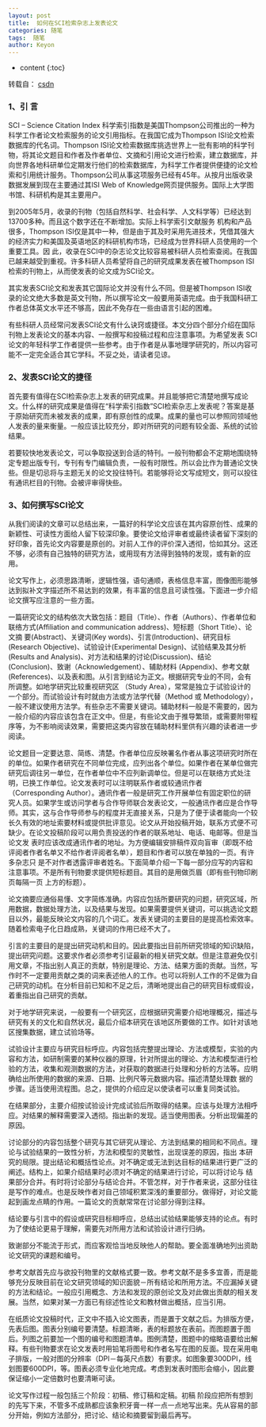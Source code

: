 ```yaml
---
layout: post
title:  如何在SCI检索杂志上发表论文
categories: 随笔
tags:  随笔
author: Keyon
---
```

* content
{:toc}

转载自： [csdn](https://blog.csdn.net/zzp_403184692/article/details/50687326)

### 1、引 言

SCI – Science Citation Index 科学索引指数是美国Thompson公司推出的一种为科学工作者论文检索服务的论文引用指标。在我国它成为Thompson ISI论文检索数据库的代名词。Thompson ISI论文检索数据库挑选世界上一批有影响的科学刊物，将其论文题目和作者及作者单位、文摘和引用论文进行检索，建立数据库，并向世界各地科研单位定期发行他们的检索数据库，为科学工作者提供便捷的论文检索和引用统计服务。Thompson公司从事这项服务已经有45年。从按月出版收录数据发展到现在主要通过其ISI Web of Knowledge网页提供服务。国际上大学图书馆、科研机构是其主要用户。

到2005年5月，收录的刊物（包括自然科学、社会科学、人文科学等）已经达到13700多种。而且这个数字还在不断增加。实际上科学索引文献服务 机构和产品很多，Thompson ISI仅是其中一种，但是由于其及时采用先进技术，凭借其强大的经济实力和美国及英语地区的科研机构市场，已经成为世界科研人员使用的一个重要工具。因 此，收录在SCI中的杂志论文比较容易被科研人员检索查阅。在我国已越来越受到重视。许多科研人员希望将自己的研究成果发表在被Thompson ISI检索的刊物上，从而使发表的论文成为SCI论文。

其实发表SCI论文和发表其它国际论文并没有什么不同。但是被Thompson ISI收录的论文绝大多数是英文刊物，所以撰写论文一般要用英语完成。由于我国科研工作者总体英文水平还不够高，因此不免存在一些由语言引起的困难。

有些科研人员经常问发表SCI论文有什么诀窍或捷径。本文分四个部分介绍在国际刊物上发表论文的基本内容、一般撰写和投稿过程和应注意事项。为希望发表 SCI论文的年轻科学工作者提供一些参考。由于作者是从事地理学研究的，所以内容可能不一定完全适合其它学科。不妥之处，请读者见谅。








### 2、发表SCI论文的捷径

首先要有值得在SCI检索杂志上发表的研究成果。并且能够把它清楚地撰写成论文。什么样的研究成果是值得在“科学索引指数”SCI检索杂志上发表呢？答案是基于原始研究而未被发表的成果，即有原创性的成果。成果的量也可以参照同领域他人发表的量来衡量。一般应该比较充分，即对所研究的问题有较全面、系统的试验结果。

若要较快地发表论文，可以争取投送到合适的特刊。一般刊物都会不定期地围绕特定专题出版专刊，专刊有专门编辑负责，一般有时限性。所以会比作为普通论文快些。但是切忌将与主题无关的论文投往特刊。若能够将论文写成短文，则可以投往有通讯栏目的刊物。会被评审得快些。

### 3、如何撰写SCI论文

从我们阅读的文章可以总结出来，一篇好的科学论文应该在其内容原创性、成果的新颖性、可读性方面给人留下较深印象。要使论文给评审者或最终读者留下深刻的好印象，首先论文内容要是原创的。对前人工作的评价深入透彻，恰如其分。这还不够，必须有自己独特的研究方法，或用现有方法得到独特的发现，或有新的应用。

论文写作上，必须思路清晰，逻辑性强，语句通顺，表格信息丰富，图像图形能够达到拟补文字描述所不易达到的效果，有丰富的信息且可读性强。下面进一步介绍论文撰写应注意的一些方面。

一篇研究论文的结构依次大致包括：题目（Title）、作者（Authors）、作者单位和联络方式(Affiliation and communication address)、短标题（Short Title）、论文摘 要(Abstract)、关键词(Key words)、引言(Introduction)、研究目标(Research Objective)、试验设计(Experimental Design)、试验结果及其分析(Results and Analysis)、对方法和结果的讨论(Discussion)、结论(Conclusion)、致谢（Acknowledgement）、辅助材料 (Appendix)、参考文献(References)、以及表和图。从引言到结论为正文。根据研究专业的不同，会有所调整。如地学研究比较重视研究区 （Study Area），常常是独立于试验设计的一个部分。而试验设计有时就由方法或方法学代替（Method 或 Methodology），一般不建议使用方法学。有些杂志不需要关键词。辅助材料一般是不需要的，因为一般介绍的内容应该包含在正文中。但是，有些论文由于推导繁琐，或需要附带程序等，为不影响阅读效果，需要把这类内容放在辅助材料里供有兴趣的读者进一步阅读。

论文题目一定要达意、简练、清楚。作者单位应反映署名作者从事这项研究时所在的单位。如果作者研究在不同单位完成，应列出各个单位。如果作者在某单位做完研究后调往另一单位，在作者单位中不应列新调单位。但是可以在联络方式处注明，已换工作单位。论文发表时可以注明联系作者或较通讯作者（Corresponding Author）。通讯作者一般是研究工作开展单位有固定职位的研究人员。如果学生或访问学者与合作导师联合发表论文，一般通讯作者应是合作导师。其实，这与合作导师参与的程度并无直接关系，只是为了便于读者能向一个较长久有效的地址索要材料或提供批评意见。论文从开始投稿开始，联系方式便不可缺少。在论文投稿阶段可以用负责投送的作者的联系地址、电话、电邮等。但是当论文发 表时应该改成通讯作者的地址。为方便编辑安排稿件双向盲审（即既不给评阅者作者名单又不给作者评阅者名单），题目和作者可以放在单独的一页。有许多杂志只 是不对作者透露评审者姓名。下面简单介绍一下每一部分应写的内容和注意事项。不是所有刊物要求提供短标题目。其目的是用做页眉（即有些刊物印刷页每隔一页 上方的标题）。

论文摘要应通俗易懂、文字简练准确。内容应包括所要研究的问题，研究区域，所用数据，数据处理方法，以及结果与发现。如果需要提供关键词，可以挑选论文题目以外，最能反映论文内容的几个词汇。发表关键词的主要目的是提高检索效率。随着检索电子化日趋成熟，关键词的作用已经不大了。

引言的主要目的是提出研究动机和目的。因此要指出目前所研究领域的知识缺陷，提出研究问题。这要求作者必须参考引证最新的相关研究文献。但是注意避免仅引用文章，不指出别人真正的贡献，特别是理论、方法、结果方面的贡献。当然，写作时不一定要用贡献之类的词来表述他人的工作。也可以将别人工作的不足做为自己研究的动机。在分析目前已知和不足之后，清晰地提出自己的研究目标或假设，着重指出自己研究的贡献。

对于地学研究来说，一般要有一个研究区，应根据研究需要介绍地理概况，描述与研究有关的文化和自然状况，最后介绍本研究在该地区所要做的工作。如针对该地区搜集数据，建立试验场等。

试验设计主要应与研究目标呼应。内容包括完整提出理论、方法或模型，实验的内容和方法，如研制需要的某种仪器的原理，针对所提出的理论、方法和模型进行检验的方法，收集和观测数据的方法，对获取的数据进行处理和分析的方法等。应明确给出所使用的数据的来源、日期、比例尺等元数据内容。描述清楚处理数 据的步骤。适当使用流程图。总之，提供的介绍应足以使读者可以重复同类试验。

在结果部分，主要介绍按试验设计完成试验后所取得的结果。应该与处理方法相呼应。对结果的解释需要深入透彻。指出新的发现。适当使用图表。分析出现偏差的原因。

讨论部分的内容包括整个研究与其它研究从理论、方法到结果的相同和不同点。理论与试验结果的一致性分析，方法和模型的灵敏性，出现误差的原因，指出 本研究的局限。提出结论和概括性论点。对不确定或无法到达目标的结果进行更广泛的阐述。结构上，如果介绍结果时必须对不确定的结果进行讨论，可以将讨论与 结果部分合并。有时将讨论部分与结论合并。不管怎样，对于作者来说，这部分往往是写作的难点。也是反映作者对自己领域积累深浅的重要部分。做得好，对论文能起到画龙点睛的作用。一篇论文的贡献常常在讨论部分得到注释。

结论要与引言中的假设或研究目标相呼应，总结出试验结果能够支持的论点。有时为了使结论更易于理解，需要先对所用方法和试验设计进行归纳。

致谢部分不能流于形式，而应客观恰当地反映他人的帮助。要全面准确地列出资助论文研究的课题和编号。

参考文献首先应与欲投刊物里的文献格式要一致。参考文献不是多多宜善，而是能够充分反映目前在论文研究领域的知识面貌－所有结论和所用方法。不应漏掉关键的方法和结论。一般应引用概念、方法和发现的原创论文及对此做出贡献的相关发展。当然，如果对某一方面已有综述性论文和教材做出概括，应当引用。

在纸质论文投稿时代，正文中不插入论文图表，而是置于文献之后。为排版方便，先表后图。图表分别编号要清楚。标题清晰，表的标题放在表前。而图题置于图后。列图之前要加一个图的编号和图题清单。图例清楚，图题中的缩略语要给出解释。有些刊物要求在论文发表时用铅笔将图号和作者名写在图的反面。现在采用电子排版，一般对图的分辨率（DPI－每英尺点数）有要求。如图象要300DPI，线划图要600DPI，等。图表必须专业化地完成。考虑到发表时图形会缩小，因此要保证缩小一定倍数时也要清晰可读。

论文写作过程一般包括三个阶段：初稿、修订稿和定稿。初稿 阶段应把所有想到的先写下来，不管多不成熟都应该象积牙膏一样一点一点地写出来。先从容易的部分开始，例如方法部分，把讨论、结论和摘要留到最后再写。

